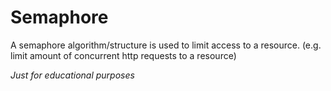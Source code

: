# Semaphore

A semaphore algorithm/structure is used to limit access to a resource.
(e.g. limit amount of concurrent http requests to a resource)

*Just for educational purposes*